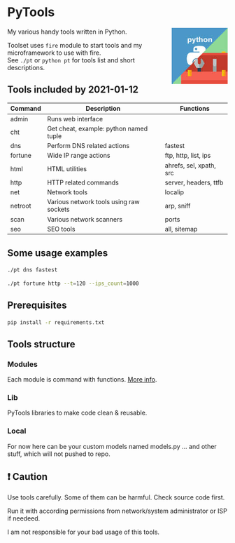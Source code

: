 # PyTools

<img align="right" src="pytools.jpeg" alt="fagci python tools">

My various handy tools written in Python.

Toolset uses `fire` module to start tools and my microframework to use with fire.  
See `./pt` or `python pt` for tools list and short descriptions.

## Tools included by 2021-01-12

|Command|Description|Functions|
|---|---|---|
|admin|Runs web interface||
|cht|Get cheat, example: python named tuple||
|dns|Perform DNS related actions|fastest|
|fortune|Wide IP range actions|ftp, http, list, ips|
|html|HTML utilities|ahrefs, sel, xpath, src|
|http|HTTP related commands|server, headers, ttfb|
|net|Network tools|localip|
|netroot|Various network tools using raw sockets|arp, sniff|
|scan|Various network scanners|ports|
|seo|SEO tools|all, sitemap|

## Some usage examples

```sh
./pt dns fastest
```

```sh
./pt fortune http --t=120 --ips_count=1000
```

## Prerequisites

```sh
pip install -r requirements.txt
```

## Tools structure

### Modules

Each module is command with functions. [More info](/modules).

### Lib

PyTools libraries to make code clean & reusable.

### Local

For now here can be your custom models named models.py ... and other stuff, which will not pushed to repo.

## :exclamation: Caution

Use tools carefully. Some of them can be harmful. Check source code first.

Run it with according permissions from network/system administrator or ISP if needeed.

I am not responsible for your bad usage of this tools.

